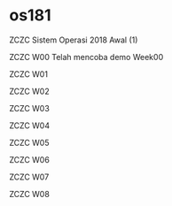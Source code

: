 # os181
ZCZC Sistem Operasi 2018 Awal (1)

ZCZC W00 Telah mencoba demo Week00

ZCZC W01

ZCZC W02

ZCZC W03

ZCZC W04

ZCZC W05

ZCZC W06

ZCZC W07

ZCZC W08
